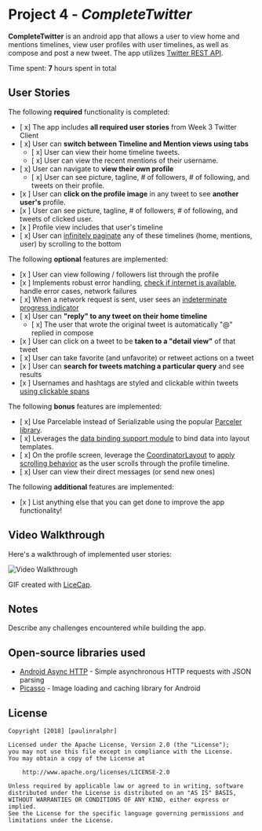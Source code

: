 # Project 4 - *CompleteTwitter*

**CompleteTwitter** is an android app that allows a user to view home and mentions timelines, view user profiles with user timelines, as well as compose and post a new tweet. The app utilizes [Twitter REST API](https://developer.twitter.com/en/docs/api-reference-index).

Time spent: **7** hours spent in total

## User Stories

The following **required** functionality is completed:

* [ x] The app includes **all required user stories** from Week 3 Twitter Client
* [ x] User can **switch between Timeline and Mention views using tabs**
  * [ x] User can view their home timeline tweets.
  * [ x] User can view the recent mentions of their username.
* [ x] User can navigate to **view their own profile**
  * [ x] User can see picture, tagline, # of followers, # of following, and tweets on their profile.
* [x ] User can **click on the profile image** in any tweet to see **another user's** profile.
 * [x ] User can see picture, tagline, # of followers, # of following, and tweets of clicked user.
 * [x ] Profile view includes that user's timeline
* [ x] User can [infinitely paginate](http://guides.codepath.com/android/Endless-Scrolling-with-AdapterViews-and-RecyclerView) any of these timelines (home, mentions, user) by scrolling to the bottom

The following **optional** features are implemented:

* [x ] User can view following / followers list through the profile
* [x ] Implements robust error handling, [check if internet is available](http://guides.codepath.com/android/Sending-and-Managing-Network-Requests#checking-for-network-connectivity), handle error cases, network failures
* [ x] When a network request is sent, user sees an [indeterminate progress indicator](http://guides.codepath.com/android/Handling-ProgressBars#progress-within-actionbar)
* [ x] User can **"reply" to any tweet on their home timeline**
  * [ x] The user that wrote the original tweet is automatically "@" replied in compose
* [x ] User can click on a tweet to be **taken to a "detail view"** of that tweet
 * [ x] User can take favorite (and unfavorite) or retweet actions on a tweet
* [x ] User can **search for tweets matching a particular query** and see results
* [x ] Usernames and hashtags are styled and clickable within tweets [using clickable spans](http://guides.codepath.com/android/Working-with-the-TextView#creating-clickable-styled-spans)

The following **bonus** features are implemented:

* [ x] Use Parcelable instead of Serializable using the popular [Parceler library](http://guides.codepath.com/android/Using-Parceler).
* [ x] Leverages the [data binding support module](http://guides.codepath.com/android/Applying-Data-Binding-for-Views) to bind data into layout templates.
* [ x] On the profile screen, leverage the [CoordinatorLayout](http://guides.codepath.com/android/Handling-Scrolls-with-CoordinatorLayout#responding-to-scroll-events) to [apply scrolling behavior](https://hackmd.io/s/SJyDOCgU) as the user scrolls through the profile timeline.
* [ x] User can view their direct messages (or send new ones)

The following **additional** features are implemented:

* [x ] List anything else that you can get done to improve the app functionality!

## Video Walkthrough

Here's a walkthrough of implemented user stories:

<img src='http://i.imgur.com/link/to/your/gif/file.gif' title='Video Walkthrough' width='' alt='Video Walkthrough' />

GIF created with [LiceCap](http://www.cockos.com/licecap/).

## Notes

Describe any challenges encountered while building the app.

## Open-source libraries used

- [Android Async HTTP](https://github.com/loopj/android-async-http) - Simple asynchronous HTTP requests with JSON parsing
- [Picasso](http://square.github.io/picasso/) - Image loading and caching library for Android

## License

    Copyright [2018] [paulinralphr]

    Licensed under the Apache License, Version 2.0 (the "License");
    you may not use this file except in compliance with the License.
    You may obtain a copy of the License at

        http://www.apache.org/licenses/LICENSE-2.0

    Unless required by applicable law or agreed to in writing, software
    distributed under the License is distributed on an "AS IS" BASIS,
    WITHOUT WARRANTIES OR CONDITIONS OF ANY KIND, either express or implied.
    See the License for the specific language governing permissions and
    limitations under the License.